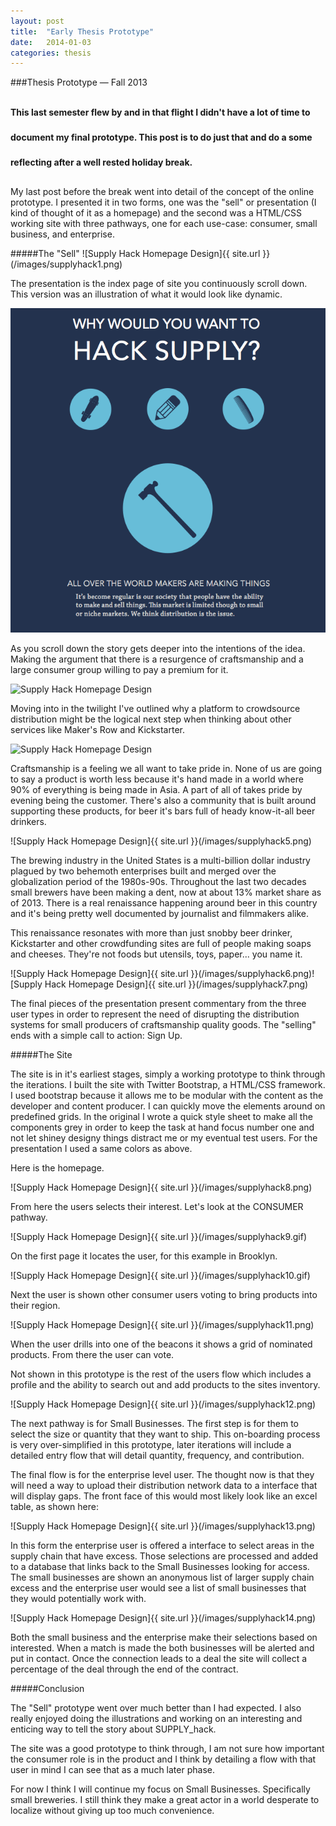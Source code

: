 ```yaml
---
layout: post
title:  "Early Thesis Prototype"
date:   2014-01-03
categories: thesis
---
```

###Thesis Prototype — Fall 2013

<h4 style="line-height:40px">This last semester flew by and in that flight I didn't have a lot of time to document my final prototype. This post is to do just that and do a some reflecting after a well rested holiday break.</h4>

My last post before the break went into detail of the concept of the online prototype. I presented it in two forms, one was the "sell" or presentation (I kind of thought of it as a homepage) and the second was a HTML/CSS working site with three pathways, one for each use-case: consumer, small business, and enterprise.

#####The "Sell"
![Supply Hack Homepage Design]{{ site.url }}(/images/supplyhack1.png)

The presentation is the index page of site you continuously scroll down. This version was an illustration of what it would look like dynamic.

![Supply Hack Homepage Design](/images/supllyhack2.png)

As you scroll down the story gets deeper into the intentions of the idea. Making the argument that there is a resurgence of craftsmanship and a large consumer group willing to pay a premium for it.

![Supply Hack Homepage Design]({{site.url}}/images/supllyhack3.png)

Moving into in the twilight I've outlined why a platform to crowdsource distribution might be the logical next step when thinking about other services like Maker's Row and Kickstarter.

![Supply Hack Homepage Design]({{site.url}}/images/supllyhack4.png)

Craftsmanship is a feeling we all want to take pride in. None of us are going to say a product is worth less because it's hand made in a world where 90% of everything is being made in Asia. A part of all of takes pride by evening being the customer. There's also a community that is built around supporting these products, for beer it's bars full of heady know-it-all beer drinkers.

![Supply Hack Homepage Design]{{ site.url }}(/images/supplyhack5.png)

The brewing industry in the United States is a multi-billion dollar industry plagued by two behemoth enterprises built and merged over the globalization period of the 1980s-90s. Throughout the last two decades small brewers have been making a dent, now at about 13% market share as of 2013. There is a real renaissance happening around beer in this country and it's being pretty well documented by journalist and filmmakers alike.

This renaissance resonates with more than just snobby beer drinker, Kickstarter and other crowdfunding sites are full of people making soaps and cheeses. They're not foods but utensils, toys, paper... you name it.

![Supply Hack Homepage Design]{{ site.url }}(/images/supplyhack6.png)![Supply Hack Homepage Design]{{ site.url }}(/images/supplyhack7.png)

The final pieces of the presentation present commentary from the three user types in order to represent the need of disrupting the distribution systems for small producers of craftsmanship quality goods. The "selling" ends with a simple call to action: Sign Up.

#####The Site

The site is in it's earliest stages, simply a working prototype to think through the iterations. I built the site with Twitter Bootstrap, a HTML/CSS framework. I used bootstrap because it allows me to be modular with the content as the developer and content producer. I can quickly move the elements around on predefined grids. In the original I wrote a quick style sheet to make all the components grey in order to keep the task at hand focus number one and not let shiney designy things distract me or my eventual test users. For the presentation I used a same colors as above.

Here is the homepage.

![Supply Hack Homepage Design]{{ site.url }}(/images/supplyhack8.png)

From here the users selects their interest. Let's look at the CONSUMER pathway.

![Supply Hack Homepage Design]{{ site.url }}(/images/supplyhack9.gif)

On the first page it locates the user, for this example in Brooklyn.

![Supply Hack Homepage Design]{{ site.url }}(/images/supplyhack10.gif)

Next the user is shown other consumer users voting to bring products into their region.

![Supply Hack Homepage Design]{{ site.url }}(/images/supplyhack11.png)

When the user drills into one of the beacons it shows a grid of nominated products. From there the user can vote. 

Not shown in this prototype is the rest of the users flow which includes a profile and the ability to search out and add products to the sites inventory.

![Supply Hack Homepage Design]{{ site.url }}(/images/supplyhack12.png)

The next pathway is for Small Businesses. The first step is for them to select the size or quantity that they want to ship. This on-boarding process is very over-simplified in this prototype, later iterations will include a detailed entry flow that will detail quantity, frequency, and contribution.

The final flow is for the enterprise level user. The thought now is that they will need a way to upload their distribution network data to a interface that will display gaps. The front face of this would most likely look like an excel table, as shown here:

![Supply Hack Homepage Design]{{ site.url }}(/images/supplyhack13.png)

In this form the enterprise user is offered a interface to select areas in the supply chain that have excess. Those selections are processed and added to a database that links back to the Small Businesses looking for access. The small businesses are shown an anonymous list of larger supply chain excess and the enterprise user would see a list of small businesses that they would potentially work with.

![Supply Hack Homepage Design]{{ site.url }}(/images/supplyhack14.png)

Both the small business and the enterprise make their selections based on interested. When a match is made the both businesses will be alerted and put in contact. Once the connection leads to a deal the site will collect a percentage of the deal through the end of the contract.

#####Conclusion

The "Sell" prototype went over much better than I had expected. I also really enjoyed doing the illustrations and working on an interesting and enticing way to tell the story about SUPPLY_hack.

The site was a good prototype to think through, I am not sure how important the consumer role is in the product and I think by detailing a flow with that user in mind I can see that as a much later phase. 

For now I think I will continue my focus on Small Businesses. Specifically small breweries. I still think they make a great actor in a world desperate to localize without giving up too much convenience.